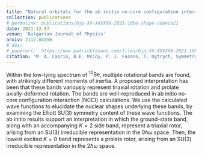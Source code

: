 ```yaml
---
title: "Natural orbitals for the ab initio no-core configuration interaction approach"
collection: publications
# permalink: publications/bjp-XX-XXXXXX-2021-10be-shape-sdanca21
date: 2021-12-07
venue: 'Bulgarian Journal of Physics'
arxiv: 2112.04056
# doi:
# paperurl: 'https://www.patrickfasano.com/files/bjp-XX-XXXXXX-2021-10be-shape-sdanca21_PREPRINT.pdf'
citation: 'M. A. Caprio, A.E. McCoy, P. J. Fasano, T. Dytrych, Symmetry and shape coexistence in 10Be, arXiv:2112.04056 [nucl-th]'
---
```

Within the low-lying spectrum of $^{10}\mathrm{Be}$, multiple rotational bands
are found, with strikingly different moments of inertia. A proposed
interpretation has been that these bands variously represent triaxial rotation
and prolate axially-deformed rotation. The bands are well-reproduced in ab
initio no-core configuration interaction (NCCI) calculations. We use the
calculated wave functions to elucidate the nuclear shapes underlying these
bands, by examining the Elliott SU(3) symmetry content of these wave functions.
The ab initio results support an interpretation in which the ground-state band,
along with an accompanying $K=2$ side band, represent a triaxial rotor, arising
from an SU(3) irreducible representation in the $0\hbar\omega$ space. Then, the
lowest excited $K=0$ band represents a prolate rotor, arising from an SU(3)
irreducible representation in the $2\hbar\omega$ space.
